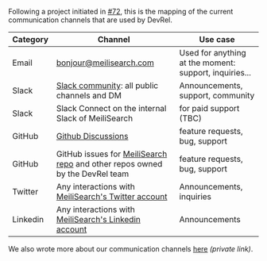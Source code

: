 Following a project initiated in [#72](https://github.com/meilisearch/devrel/issues/72), this is the mapping of the current communication channels that are used by DevRel.

| Category | Channel | Use case |
|---|---|---|
| Email | bonjour@meilisearch.com | Used for anything at the moment: support, inquiries... |
| Slack | [Slack community](https://slack.meilisearch.com/): all public channels and DM | Announcements, support, community |
| Slack | Slack Connect on the internal Slack of MeiliSearch | for paid support (TBC) |
| GitHub | [Github Discussions](https://github.com/meilisearch/MeiliSearch/discussions) | feature requests, bug, support |
| GitHub | GitHub issues for [MeiliSearch repo](https://github.com/meilisearch/MeiliSearch/issues) and other repos owned by the DevRel team | feature requests, bug, support |
| Twitter | Any interactions with [MeiliSearch's Twitter account](https://twitter.com/meilisearch) | Announcements, inquiries |
| Linkedin | Any interactions with [MeiliSearch's Linkedin account](https://www.linkedin.com/company/meilisearch) | Announcements |

We also wrote more about our communication channels [here](https://www.notion.so/meilisearch/Communication-Conventions-9fa0ca12733b49fcaa4ebee89267e808) _(private link)_.
